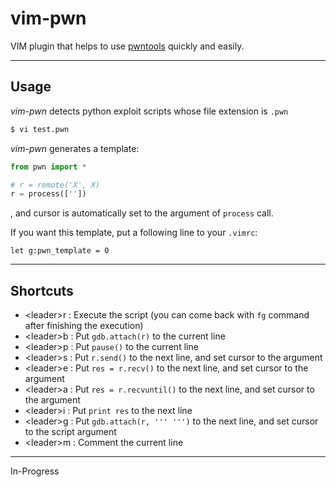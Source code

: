 # vim-pwn

VIM plugin that helps to use [pwntools](https://github.com/Gallopsled/pwntools)
quickly and easily.

---
Usage
----

_vim-pwn_ detects python exploit scripts whose file extension is `.pwn`
```bash
$ vi test.pwn
```

_vim-pwn_ generates a template:
```python
from pwn import *

# r = remote('X', X)
r = process([''])
```
, and cursor is automatically set to the argument of `process` call.

If you want this template, put a following line to your `.vimrc`:
```vim
let g:pwn_template = 0
```

---
Shortcuts
---------

- \<leader\>r : Execute the script (you can come back with `fg` command after
  finishing the execution)
- \<leader\>b : Put `gdb.attach(r)` to the current line
- \<leader\>p : Put `pause()` to the current line
- \<leader\>s : Put `r.send()` to the next line, and set cursor to the argument
- \<leader\>e : Put `res = r.recv()` to the next line, and set cursor to the argument
- \<leader\>a : Put `res = r.recvuntil()` to the next line, and set cursor to the argument
- \<leader\>i : Put `print res` to the next line
- \<leader\>g : Put `gdb.attach(r, ''' ''')` to the next line, and set cursor to
  the script argument
- \<leader\>m : Comment the current line

---
In-Progress
